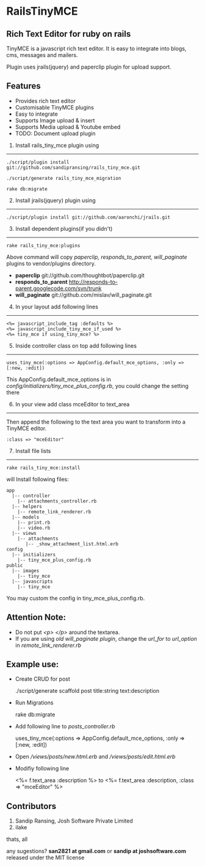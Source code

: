 # RailsTinyMCE
## Rich Text Editor for ruby on rails

TinyMCE is a javascript rich text editor. It is easy to integrate into blogs, cms, messages and mailers.

Plugin uses jrails(jquery) and paperclip plugin for upload support.

Features
--------------

- Provides rich text editor 
- Customisable TinyMCE plugins
- Easy to integrate
- Supports Image upload & insert
- Supports Media upload & Youtube embed 
- TODO: Document upload plugin

1. Install rails_tiny_mce plugin using
--------------------- 
    ./script/plugin install git://github.com/sandipransing/rails_tiny_mce.git
 
    ./script/generate rails_tiny_mce_migration
    
    rake db:migrate
 
2. Install jrails(jquery) plugin using
----------------
    ./script/plugin install git://github.com/aaronchi/jrails.git
 
3. Install dependent plugins(if you didn\'t)
---------------------
    rake rails_tiny_mce:plugins
 
Above command will copy *paperclip, responds_to_parent, will_paginate* plugins to vendor/plugins directory.
 
- **paperclip** git://github.com/thoughtbot/paperclip.git
- **responds_to_parent** http://responds-to-parent.googlecode.com/svn/trunk
- **will_paginate** git://github.com/mislav/will_paginate.git
 
4. In your layout add following lines
-----------------------
    <%= javascript_include_tag :defaults %>
    <%= javascript_include_tiny_mce_if_used %>
    <%= tiny_mce if using_tiny_mce? %>
 
5. Inside controller class on top add following lines
-------------------------------------
    uses_tiny_mce(:options => AppConfig.default_mce_options, :only => [:new, :edit])
 
This AppConfig.default_mce_options is in *config/initializers/tiny_mce_plus_config.rb*, you could change the setting there
 
6. In your view add class mceEditor to text_area
-----------------------------
Then append the following to the text area you want to transform into a TinyMCE editor.
 
    :class => "mceEditor"
 
7. Install file lists
-------------------------
    rake rails_tiny_mce:install
 
will Install following files:
 
    app
      |-- controller
        |-- attachments_controller.rb
      |-- helpers
        |-- remote_link_renderer.rb
      |-- models
        |-- print.rb
        |-- video.rb
      |-- views
        |-- attachments
           |-- _show_attachment_list.html.erb
    config
      |-- initializers
        |-- tiny_mce_plus_config.rb
    public
      |-- images
        |-- tiny_mce
      |-- javascripts
        |-- tiny_mce
 
You may custom the config in tiny_mce_plus_config.rb.
 
## Attention Note:
* Do not put *\<p> \</p>* around the textarea.
* If you are using *old will_paginate plugin*, change the *url_for* to *url_option* in *remote_link_renderer.rb*
 
## Example use:

- Create CRUD for post
    
    ./script/generate scaffold post title:string text:description
 
- Run Migrations
    
    rake db:migrate
 
- Add following line to *posts_controller.rb*
    
    uses_tiny_mce(:options => AppConfig.default_mce_options, :only => [:new, :edit])
 
- Open */views/posts/new.html.erb* and */views/posts/edit.html.erb*

- Modifiy following line
    
    <%= f.text_area :description %>
to
    <%= f.text_area :description, :class => "mceEditor" %>
 
## Contributors

1. Sandip Ransing, Josh Software Private Limited
2. ilake

thats, all

any sugestions? **san2821 at gmail.com** or **sandip at joshsoftware.com** released under the MIT license
